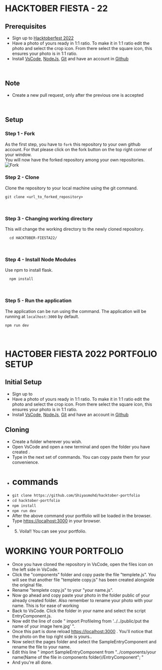 # HACKTOBER FIESTA - 22

## Prerequisites
- Sign up to [Hacktoberfest 2022](https://hacktoberfest.digitalocean.com/)
- Have a photo of yours ready in 1:1 ratio. To make it in 1:1 ratio edit the photo and select the crop icon. From there select the square icon, this ensures your photo is in 1:1 ratio.
-  Install [VsCode](https://code.visualstudio.com/download), [NodeJs](https://nodejs.org/en/download/), [Git](https://git-scm.com/downloads) and have an account in [Github](https://github.com/)

<br>

## Note
- Create a new pull request, only after the previous one is accepted

<br>

## Setup

### Step 1 - Fork
As the first step, you have to `fork` this repository to your own github account. 
For that please click on the fork button on the top right corner of your window.  
You will now have the forked repository among your own repositories.    
![Fork](https://github.com/dkowsikpai/card/blob/main/Screenshots/fork.png)
<br>

### Step 2 - Clone 
Clone the repository to your local machine using the git command.
```
git clone <url_to_forked_repository>
```

<br>

### Step 3 - Changing working directory
This will change the working directory to the newly cloned repository. 
```
  cd HACKTOBER-FIESTA22/
```

<br>

### Step 4 - Install Node Modules
Use npm to install flask. 
```
  npm install
```

<br>

### Step 5 - Run the application
The application can be run using the command. The application will be running at `localhost:3000` by default.
```
npm run dev
```



<br>

# HACTOBER FIESTA 2022 PORTFOLIO SETUP

## Initial Setup
-  Sign up to 
-  Have a photo of yours ready in 1:1 ratio. To make it in 1:1 ratio edit the photo and select the crop icon. From there select the square icon, this ensures your photo is in 1:1 ratio.
-  Install [VsCode](https://code.visualstudio.com/download), [NodeJs](https://nodejs.org/en/download/), [Git](https://git-scm.com/downloads) and have an account in [Github](https://github.com/)

## Cloning
- Create a folder wherever you wish.
- Open VsCode and open a new terminal and open the folder you have created .
- Type in the next set of commands. You can copy paste them for your convenience.
- # commands
-  ```git clone https://github.com/Shiyasmohd/hacktober-portfolio```
-  ```cd hacktober-portfolio```
-  ```npm install``` 
-  ```npm run dev```
-  After the above command your portfolio will be loaded in the browser. Type [https://localhost:3000](https://localhost:3000) in your browser.
- 5. Voila!! You can see your portfolio.

# WORKING YOUR PORTFOLIO
- Once you have cloned the repository in VsCode, open the files icon on the left side in VsCode.
- Click the "components" folder and copy paste the file "templete.js". You will see that another file "templete copy.js" has been created alongside the original file.
- Rename "templete copy.js" to your "your name.js".
- Now go ahead and copy paste your photo in the folder public of your already created folder. Also remember to rename your photo with your name. This is for ease of working
- Back to VsCode. Click the folder in your name and select the script EntryComponent.js.
- Now edit the line of code " import ProfileImg from '../../public/put the name of your image here.jpg' ".
- Once this part is done reload [https://localhost:3000](https://localhost:3000) . You'll notice that the photo on the top right side is yours..
- Now select the pages folder and select the SampleEntryComponent and rename the file to your name.
- Edit this line " import SampleEntryComponent from "../components/your name(Name of the file in components folder)/EntryComponent"; "
- And you're all done.
